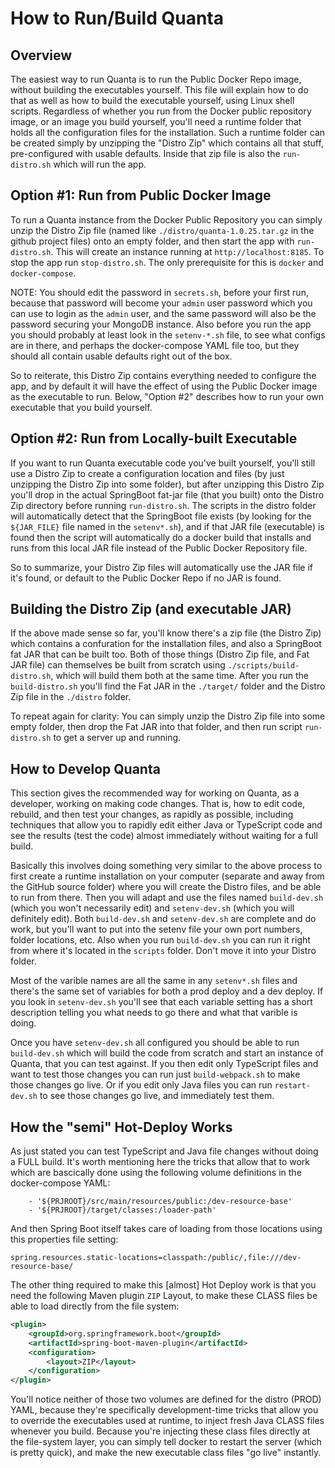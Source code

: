 # How to Run/Build Quanta

## Overview

The easiest way to run Quanta is to run the Public Docker Repo image, without building the executables yourself. This file will explain how to do that as well as how to build the executable yourself, using Linux shell scripts. Regardless of whether you run from the Docker public repository image, or an image you build yourself, you'll need a runtime folder that holds all the configuration files for the installation. Such a runtime folder can be created simply by unzipping the "Distro Zip" which contains all that stuff, pre-configured with usable defaults. Inside that zip file is also the `run-distro.sh` which will run the app.

## Option #1: Run from Public Docker Image

To run a Quanta instance from the Docker Public Repository you can simply unzip the Distro Zip file (named like `./distro/quanta-1.0.25.tar.gz` in the github project files) onto an empty folder, and then start the app with `run-distro.sh`. This will create an instance running at `http://localhost:8185`. To stop the app run `stop-distro.sh`. The only prerequisite for this is `docker` and `docker-compose`.

NOTE: You should edit the password in `secrets.sh`, before your first run, because that password will become your `admin` user password which you can use to login as the `admin` user, and the same password will also be the password securing your MongoDB instance. Also before you run the app you should probably at least look in the `setenv-*.sh` file, to see what configs are in there, and perhaps the docker-compose YAML file too, but they should all contain usable defaults right out of the box.

So to reiterate, this Distro Zip contains everything needed to configure the app, and by default it will have the effect of using the Public Docker image as the executable to run. Below, "Option #2" describes how to run your own executable that you build yourself.

## Option #2: Run from Locally-built Executable 

If you want to run Quanta executable code you've built yourself, you'll still use a Distro Zip to create a configuration location and files (by just unzipping the Distro Zip into some folder), but after unzipping this Distro Zip you'll drop in the actual SpringBoot fat-jar file (that you built) onto the Distro Zip directory before running `run-distro.sh`. The scripts in the distro folder will automatically detect that the SpringBoot file exists (by looking for the `${JAR_FILE}` file named in the `setenv*.sh`), and if that JAR file (executable) is found then the script will automatically do a docker build that installs and runs from this local JAR file instead of the Public Docker Repository file.

So to summarize, your Distro Zip files will automatically use the JAR file if it's found, or default to the Public Docker Repo if no JAR is found.

## Building the Distro Zip (and executable JAR)

If the above made sense so far, you'll know there's a zip file (the Distro Zip) which contains a confuration for the installation files, and also a SpringBoot fat JAR that can be built too. Both of those things (Distro Zip file, and Fat JAR file) can themselves be built from scratch using `./scripts/build-distro.sh`, which will build them both at the same time. After you run the `build-distro.sh` you'll find the Fat JAR in the `./target/` folder and the Distro Zip file in the `./distro` folder. 

To repeat again for clarity: You can simply unzip the Distro Zip file into some empty folder, then drop the Fat JAR into that folder, and then run script `run-distro.sh` to get a server up and running.

## How to Develop Quanta

This section gives the recommended way for working on Quanta, as a developer, working on making code changes. That is, how to edit code, rebuild, and then test your changes, as rapidly as possible, including techniques that allow you to rapidly edit either Java or TypeScript code and see the results (test the code) almost immediately without waiting for a full build.

 Basically this involves doing something very similar to the above process to first create a runtime installation on your computer (separate and away from the GitHub source folder) where you will create the Distro files, and be able to run from there. Then you will adapt and use the files named `build-dev.sh` (which you won't necessarily edit) and `setenv-dev.sh` (which you will definitely edit). Both `build-dev.sh` and `setenv-dev.sh` are complete and do work, but you'll want to put into the setenv file your own port numbers, folder locations, etc. Also when you run `build-dev.sh` you can run it right from where it's located in the `scripts` folder. Don't move it into your Distro folder.
 
 Most of the varible names are all the same in any `setenv*.sh` files and there's the same set of variables for both a prod deploy and a dev deploy. If you look in `setenv-dev.sh` you'll see that each variable setting has a short description telling you what needs to go there and what that varible is doing.

Once you have `setenv-dev.sh` all configured you should be able to run `build-dev.sh` which will build the code from scratch and start an instance of Quanta, that you can test against. If you then edit only TypeScript files and want to test those changes you can run just `build-webpack.sh` to make those changes go live. Or if you edit only Java files you can run `restart-dev.sh` to see those changes go live, and immediately test them. 

## How the "semi" Hot-Deploy Works

As just stated you can test TypeScript and Java file changes without doing a FULL build. It's worth mentioning here the tricks that allow that to work which are bascically done using the following volume definitions in the docker-compose YAML:

```
    - '${PRJROOT}/src/main/resources/public:/dev-resource-base'
    - '${PRJROOT}/target/classes:/loader-path'
```

And then Spring Boot itself takes care of loading from those locations using this properties file setting:

```
spring.resources.static-locations=classpath:/public/,file:///dev-resource-base/
```

The other thing required to make this [almost] Hot Deploy work is that you need the following Maven plugin `ZIP` Layout, to make these CLASS files be able to load directly from the file system:

```xml
<plugin>
    <groupId>org.springframework.boot</groupId>
    <artifactId>spring-boot-maven-plugin</artifactId>
    <configuration>
        <layout>ZIP</layout>
    </configuration>
</plugin>
```

You'll notice neither of those two volumes are defined for the distro (PROD) YAML, because they're specifically development-time tricks that allow you to override the executables used at runtime, to inject fresh Java CLASS files whenever you build. Because you're injecting these class files directly at the file-system layer, you can simply tell docker to restart the server (which is pretty quick), and make the new executable class files "go live" instantly.




